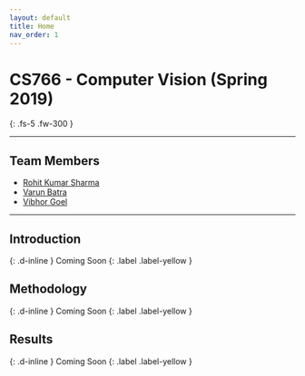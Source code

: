 ```yaml
---
layout: default
title: Home
nav_order: 1
---
```


# CS766 - Computer Vision (Spring 2019)
{: .fs-5 .fw-300 }

---

## Team Members
- [Rohit Kumar Sharma](mailto:rsharma@cs.wisc.edu)
- [Varun Batra](mailto:vbatra@wisc.edu)
- [Vibhor Goel](mailto:vgoel5@wisc.edu)

---

## Introduction
{: .d-inline }
Coming Soon
{: .label .label-yellow }

## Methodology
{: .d-inline }
Coming Soon
{: .label .label-yellow }

## Results
{: .d-inline }
Coming Soon
{: .label .label-yellow }
